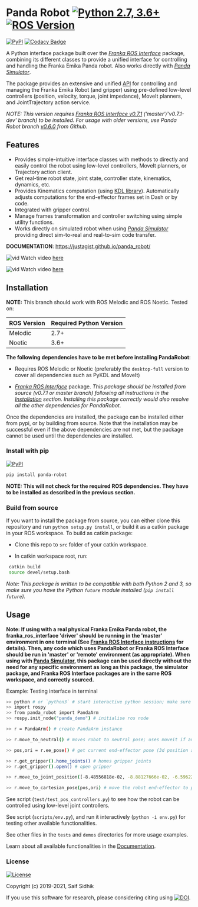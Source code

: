 # Panda Robot [![Python 2.7, 3.6+](https://img.shields.io/badge/python-2.7,%203.6+-blue.svg?logo=python)](https://www.python.org/downloads/release/python-360/) [![ROS Version](https://img.shields.io/badge/ROS-Melodic,%20Noetic-brightgreen.svg?logo=ros)](https://ros.org/)

[![PyPI](https://img.shields.io/pypi/v/panda-robot?color=blue)](https://pypi.org/project/panda-robot/) [![Codacy Badge](https://api.codacy.com/project/badge/Grade/104807d6e9d74377ac40c827d9d261e3)](https://www.codacy.com/manual/justagist/panda_robot?utm_source=github.com&amp;utm_medium=referral&amp;utm_content=justagist/panda_robot&amp;utm_campaign=Badge_Grade)
<!-- [![franka_ros_interface_version](https://img.shields.io/badge/franka_ros_interface-v0.7.1-yellow.svg)](https://github.com/justagist/franka_ros_interface) -->

A Python interface package built over the [*Franka ROS Interface*](https://github.com/justagist/franka_ros_interface) package, combining its different classes to provide a unified interface for controlling and handling the Franka Emika Panda robot. Also works directly with [*Panda Simulator*](https://github.com/justagist/panda_simulator).

The package provides an extensive and unified [API](https://justagist.github.io/panda_robot/) for controlling and managing the Franka Emika Robot (and gripper) using pre-defined low-level controllers (position, velocity, torque, joint impedance), MoveIt planners, and JointTrajectory action service.

*NOTE: This version requires [Franka ROS Interface v0.7.1](https://github.com/justagist/franka_ros_interface) ('master'/'v0.7.1-dev' branch) to be installed. For usage with older versions, use Panda Robot branch [v0.6.0](https://github.com/justagist/panda_robot/tree/v0.6.0) from Github.*

## Features

- Provides simple-intuitive interface classes with methods to directly and easily control the robot using low-level controllers, MoveIt planners, or Trajectory action client.
- Get real-time robot state, joint state, controller state, kinematics, dynamics, etc.
- Provides Kinematics computation (using [KDL library](http://wiki.ros.org/kdl)). Automatically adjusts computations for the end-effector frames set in Dash or by code.
- Integrated with gripper control.
- Manage frames transformation and controller switching using simple utility functions.
- Works directly on simulated robot when using [*Panda Simulator*](https://github.com/justagist/panda_simulator) providing direct sim-to-real and real-to-sim code transfer.

**DOCUMENTATION**: <https://justagist.github.io/panda_robot/>

  ![vid](https://github.com/justagist/franka_ros_interface/blob/master/assets/panda_robot_demo.gif)
 Watch video [here](https://youtu.be/4bEVysUIvOY)

  ![vid](https://github.com/justagist/franka_ros_interface/blob/master/assets/panda_simulator.gif)
 Watch video [here](https://www.youtube.com/watch?v=NdSbXC0r7tU)

## Installation

**NOTE:** This branch should work with ROS Melodic and ROS Noetic. Tested on:

| ROS Version | Required Python Version |
|-------------|-------------------------|
| Melodic     | 2.7+                    |
| Noetic      | 3.6+                    |

**The following dependencies have to be met before installing PandaRobot**:

  - Requires ROS Melodic or Noetic (preferably the `desktop-full` version to cover all dependencies such as PyKDL and MoveIt)

  - [*Franka ROS Interface*](https://github.com/justagist/franka_ros_interface) package. *This package should be installed from source (v0.7.1 or master branch) following all instructions in the [Installation](https://github.com/justagist/franka_ros_interface#installation) section. Installing this package correctly would also resolve all the other dependencies for PandaRobot.*

Once the dependencies are installed, the package can be installed either from pypi, or by building from source. Note that the installation may be successful even if the above dependencies are not met, but the package cannot be used until the dependencies are installed.

### Install with pip

[![PyPI](https://img.shields.io/pypi/v/panda-robot?color=blue)](https://pypi.org/project/panda-robot/)

```bash
pip install panda-robot
```

**NOTE: This will not check for the required ROS dependencies. They have to be installed as described in the previous section.**

### Build from source

If you want to install the package from source, you can either clone this repository and run `python setup.py install`, or build it as a catkin package in your ROS workspace. To build as catkin package:

- Clone this repo to `src` folder of your catkin workspace. 

- In catkin workspace root, run:

```sh
 catkin build
 source devel/setup.bash
```

*Note: This package is written to be compatible with both Python 2 and 3, so make sure you have the Python `future` module installed (`pip install future`).*

## Usage

**Note: If using with a real physical Franka Emika Panda robot, the franka_ros_interface 'driver' should be running in the 'master' environment in one terminal (See [Franka ROS Interface instructions](https://github.com/justagist/franka_ros_interface#usage) for details). Then, any code which uses PandaRobot or Franka ROS Interface should be run in 'master' or 'remote' environment (as appropriate). When using with [Panda Simulator](https://github.com/justagist/panda_simulator), this package can be used directly without the need for any specific environment as long as this package, the simulator package, and Franka ROS Interface packages are in the same ROS workspace, and correctly sourced.**

Example: Testing interface in terminal

```bash
>> python # or `python3` # start interactive python session; make sure the correct ros workspace is sourced.
>> import rospy
>> from panda_robot import PandaArm
>> rospy.init_node("panda_demo") # initialise ros node

>> r = PandaArm() # create PandaArm instance

>> r.move_to_neutral() # moves robot to neutral pose; uses moveit if available, else JointTrajectory action client

>> pos,ori = r.ee_pose() # get current end-effector pose (3d position and orientation quaternion of end-effector frame in base frame)

>> r.get_gripper().home_joints() # homes gripper joints
>> r.get_gripper().open() # open gripper

>> r.move_to_joint_position([-8.48556818e-02, -8.88127666e-02, -6.59622769e-01, -1.57569726e+00, -4.82374882e-04,  2.15975946e+00,  4.36766917e-01]) # move robot to the specified pose

>> r.move_to_cartesian_pose(pos,ori) # move the robot end-effector to pose specified by 'pos','ori'
```

See script (`test/test_pos_controllers.py`) to see how the robot can be controlled using low-level joint controllers.

See script (`scripts/env.py`), and run it interactively (`python -i env.py`) for testing other available functionalities.

See other files in the `tests` and `demos` directories for more usage examples.

Learn about all available functionalities in the [Documentation](https://justagist.github.io/panda_robot/).

### License

[![License](https://img.shields.io/badge/License-Apache%202.0-blue.svg)](https://opensource.org/licenses/Apache-2.0)

Copyright (c) 2019-2021, Saif Sidhik

If you use this software for research, please considering citing using [![DOI](https://zenodo.org/badge/DOI/10.5281/zenodo.3747412.svg)](https://doi.org/10.5281/zenodo.3747412).

